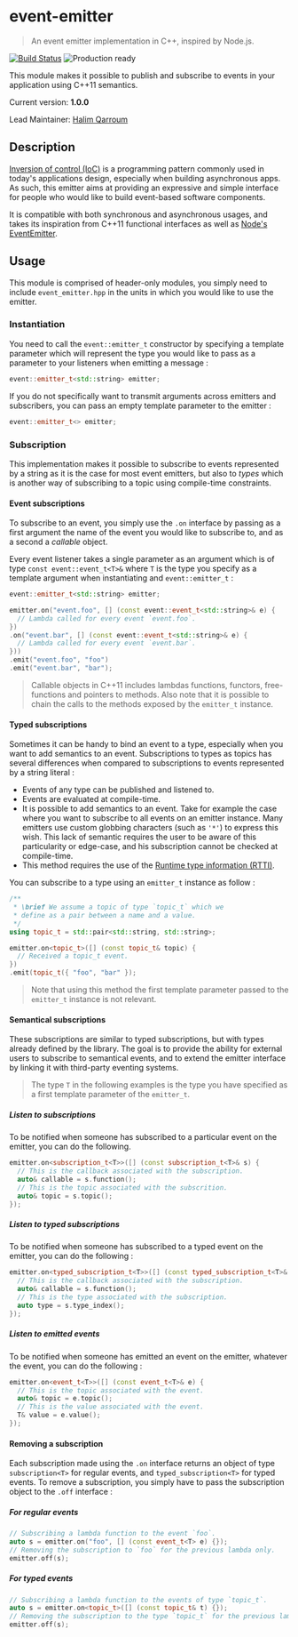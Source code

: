 # event-emitter
> An event emitter implementation in C++, inspired by Node.js.

[![Build Status](https://travis-ci.org/HQarroum/event-emitter.svg?branch=master)](https://travis-ci.org/HQarroum/event-emitter)
![Production ready](https://img.shields.io/badge/production-ready-brightgreen.svg)


This module makes it possible to publish and subscribe to events in your application using C++11 semantics.

Current version: **1.0.0**

Lead Maintainer: [Halim Qarroum](mailto:hqm.post@gmail.com)

## Description

[Inversion of control (IoC)](https://en.wikipedia.org/wiki/Inversion_of_control) is a programming pattern commonly used in today's applications design, especially when building asynchronous apps. As such, this emitter aims at providing an expressive and simple interface for people who would like to build event-based software components.

It is compatible with both synchronous and asynchronous usages, and takes its inspiration from C++11 functional interfaces as well as [Node's EventEmitter](https://nodejs.org/api/events.html).


## Usage

This module is comprised of header-only modules, you simply need to include `event_emitter.hpp` in the units in which you would like to use the emitter.

### Instantiation

You need to call the `event::emitter_t` constructor by specifying a template parameter which will represent the type you would like to pass as a parameter to your listeners when emitting a message :

```c++
event::emitter_t<std::string> emitter;
```

If you do not specifically want to transmit arguments across emitters and subscribers, you can pass an empty template parameter to the emitter :

```c++
event::emitter_t<> emitter;
```

### Subscription

This implementation makes it possible to subscribe to events represented by a string as it is the case for most event emitters, but also to *types* which is another way of subscribing to a topic using compile-time constraints.

#### Event subscriptions

To subscribe to an event, you simply use the `.on` interface by passing as a first argument the name of the event you would like to subscribe to, and as a second a *callable* object.

Every event listener takes a single parameter as an argument which is of type `const event::event_t<T>&` where `T` is the type you specify as a template argument when instantiating and `event::emitter_t` :

```c++
event::emitter_t<std::string> emitter;

emitter.on("event.foo", [] (const event::event_t<std::string>& e) {
  // Lambda called for every event `event.foo`.
})
.on("event.bar", [] (const event::event_t<std::string>& e) {
  // Lambda called for every event `event.bar`.
}))
.emit("event.foo", "foo")
.emit("event.bar", "bar");
```

> Callable objects in C++11 includes lambdas functions, functors, free-functions and pointers to methods. Also note that it is possible to chain the calls to the methods exposed by the `emitter_t` instance.

#### Typed subscriptions

Sometimes it can be handy to bind an event to a type, especially when you want to add semantics to an event. Subscriptions to types as topics has several differences when compared to subscriptions to events represented by a string literal :

 - Events of any type can be published and listened to.
 - Events are evaluated at compile-time.
 - It is possible to add semantics to an event. Take for example the case where you want to subscribe to all events on an emitter instance. Many emitters use custom globbing characters (such as `'*'`) to express this wish. This lack of semantic requires the user to be aware of this particularity or edge-case, and his subscription cannot be checked at compile-time.
 - This method requires the use of the [Runtime type information (RTTI)](https://en.wikipedia.org/wiki/Run-time_type_information).

You can subscribe to a type using an `emitter_t` instance as follow :

```c++
/**
 * \brief We assume a topic of type `topic_t` which we
 * define as a pair between a name and a value.
 */
using topic_t = std::pair<std::string, std::string>;

emitter.on<topic_t>([] (const topic_t& topic) {
  // Received a topic_t event.
})
.emit(topic_t({ "foo", "bar" });
```

> Note that using this method the first template parameter passed to the `emitter_t` instance is not relevant.

#### Semantical subscriptions

These subscriptions are similar to typed subscriptions, but with types already defined by the library. The goal is to provide the ability for external users to subscribe to semantical events, and to extend the emitter interface by linking it with third-party eventing systems.

> The type `T` in the following examples is the type you have specified as a first template parameter of the `emitter_t`.

##### Listen to subscriptions

To be notified when someone has subscribed to a particular event on the emitter, you can do the following.

```c++
emitter.on<subscription_t<T>>([] (const subscription_t<T>& s) {
  // This is the callback associated with the subscription.
  auto& callable = s.function();
  // This is the topic associated with the subscrition.
  auto& topic = s.topic();
});
```

##### Listen to typed subscriptions

To be notified when someone has subscribed to a typed event on the emitter, you can do the following :

```c++
emitter.on<typed_subscription_t<T>>([] (const typed_subscription_t<T>& s) {
  // This is the callback associated with the subscription.
  auto& callable = s.function();
  // This is the type associated with the subscription.
  auto type = s.type_index();
});
```

##### Listen to emitted events

To be notified when someone has emitted an event on the emitter, whatever the event, you can do the following :

```c++
emitter.on<event_t<T>>([] (const event_t<T>& e) {
  // This is the topic associated with the event.
  auto& topic = e.topic();
  // This is the value associated with the event.
  T& value = e.value();
});
```

#### Removing a subscription

Each subscription made using the `.on` interface returns an object of type  `subscription<T>` for regular events, and `typed_subscription<T>` for typed events. To remove a subscription, you simply have to pass the subscription object to the `.off` interface :

##### For regular events

```c++
// Subscribing a lambda function to the event `foo`.
auto s = emitter.on("foo", [] (const event_t<T> e) {});
// Removing the subscription to `foo` for the previous lambda only.
emitter.off(s);
```

##### For typed events

```c++
// Subscribing a lambda function to the events of type `topic_t`.
auto s = emitter.on<topic_t>([] (const topic_t& t) {});
// Removing the subscription to the type `topic_t` for the previous lambda only.
emitter.off(s);
```

